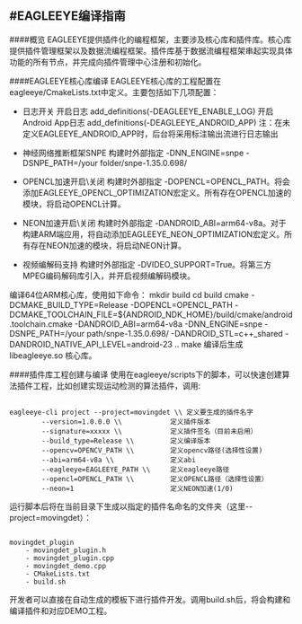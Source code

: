 #EAGLEEYE编译指南
---

####概览
EAGLEEYE提供插件化的编程框架，主要涉及核心库和插件库。核心库提供插件管理框架以及数据流编程框架。插件库基于数据流编程框架串起实现具体功能的所有节点，并完成向插件管理中心注册和初始化。

####EAGLEEYE核心库编译
EAGLEEYE核心库的工程配置在eagleeye/CmakeLists.txt中定义。主要包括如下几项配置：
* 日志开关
    开启日志
    add_definitions(-DEAGLEEYE_ENABLE_LOG)
    开启Android App日志
    add_definitions(-DEAGLEEYE_ANDROID_APP)
    注：在未定义EAGLEEYE_ANDROID_APP时，后台将采用标注输出流进行日志输出

* 神经网络推断框架SNPE
    构建时外部指定 -DNN_ENGINE=snpe -DSNPE_PATH=/your folder/snpe-1.35.0.698/

* OPENCL加速开启\关闭
    构建时外部指定 -DOPENCL=OPENCL_PATH。将会添加EAGLEEYE_OPENCL_OPTIMIZATION宏定义。所有存在OPENCL加速的模块，将启动OPENCL计算。

* NEON加速开启\关闭
    构建时外部指定 -DANDROID_ABI=arm64-v8a。对于构建ARM端应用，将自动添加EAGLEEYE_NEON_OPTIMIZATION宏定义。所有存在NEON加速的模块，将启动NEON计算。

* 视频编解码支持
    构建时外部指定 -DVIDEO_SUPPORT=True。将第三方MPEG编码解码库引入，并开启视频编解码模块。

编译64位ARM核心库，使用如下命令：
mkdir build
cd build
cmake -DCMAKE_BUILD_TYPE=Release -DOPENCL=OPENCL_PATH -DCMAKE_TOOLCHAIN_FILE=${ANDROID_NDK_HOME}/build/cmake/android.toolchain.cmake -DANDROID_ABI=arm64-v8a -DNN_ENGINE=snpe -DSNPE_PATH=/your path/snpe-1.35.0.698/ -DANDROID_STL=c++_shared -DANDROID_NATIVE_API_LEVEL=android-23 ..
make
编译后生成libeagleeye.so 核心库。

####插件库工程创建与编译
使用在eagleeye/scripts下的脚本，可以快速创建算法插件工程，比如创建实现运动检测的算法插件，调用:

<pre><code>
eagleeye-cli project --project=movingdet \\ 定义要生成的插件名字
        --version=1.0.0.0 \\            定义插件版本
        --signature=xxxxx \\            定义插件签名（目前未启用）
        --build_type=Release \\         定义编译版本
        --opencv=OPENCV_PATH \\         定义opencv路径(选择性设置)
        --abi=arm64-v8a \\              定义abi
        --eagleeye=EAGLEEYE_PATH \\     定义eagleeye路径
        --opencl=OPENCL_PATH \\         定义OPENCL路径（选择性设置）
        --neon=1                        定义NEON加速(1/0)
</code></pre>

运行脚本后将在当前目录下生成以指定的插件名命名的文件夹（这里--project=movingdet）：
<pre><code>
movingdet_plugin
    - movingdet_plugin.h
    - movingdet_plugin.cpp
    - movingdet_demo.cpp
    - CMakeLists.txt
    - build.sh
</code></pre>

开发者可以直接在自动生成的模板下进行插件开发。调用build.sh后，将会构建和编译插件和对应DEMO工程。
